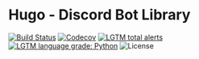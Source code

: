 # Hugo - Discord Bot Library

[![Build Status](https://img.shields.io/travis/Roolat/hugo/develop.svg?style=flat-square)](https://travis-ci.org/Roolat/hugo)
[![Codecov](https://img.shields.io/codecov/c/github/Roolat/hugo/develop.svg?style=flat-square)](https://codecov.io/gh/Roolat/hugo)
[![LGTM total alerts](https://img.shields.io/lgtm/alerts/g/Roolat/hugo.svg?style=flat-square)](https://lgtm.com/projects/g/Roolat/hugo/alerts/)
[![LGTM language grade: Python](https://img.shields.io/lgtm/grade/python/g/Roolat/hugo.svg?style=flat-square)](https://lgtm.com/projects/g/Roolat/hugo/context:python)
![License](https://img.shields.io/github/license/Roolat/hugo.svg?style=flat-square)
